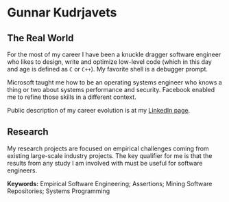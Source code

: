 # Gunnar Kudrjavets

## The Real World
For the most of my career I have been a knuckle dragger software engineer
who likes to design, write and optimize low-level code (which in this day
and age is defined as `C` or `C++`).
My favorite shell is a debugger prompt.

Microsoft taught me how to be an operating systems engineer who knows
a thing or two about systems performance and security.
Facebook enabled me to refine those skills in a different context.

Public description of my career evolution is at my
[LinkedIn page](https://www.linkedin.com/in/gunnarku/).

## Research
 My research projects are focused on empirical challenges coming from
 existing large-scale industry projects. The key qualifier for me
 is that the results from any study I am involved with must be useful
 for software engineers.

**Keywords:** Empirical Software Engineering; Assertions; Mining Software Repositories; Systems Programming